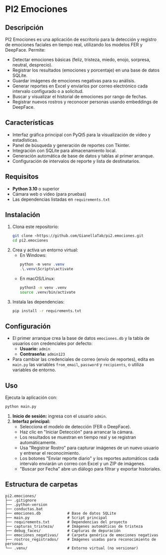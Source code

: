 # PI2 Emociones

## Descripción

PI2 Emociones es una aplicación de escritorio para la detección y registro de emociones faciales en tiempo real, utilizando los modelos FER y DeepFace. Permite:

- Detectar emociones básicas (feliz, tristeza, miedo, enojo, sorpresa, neutral, desprecio).
- Registrar los resultados (emociones y porcentaje) en una base de datos SQLite.
- Guardar imágenes de emociones negativas para su análisis.
- Generar reportes en Excel y enviarlos por correo electrónico cada intervalo configurado o a solicitud.
- Buscar y visualizar el historial de emociones por rango de fechas.
- Registrar nuevos rostros y reconocer personas usando embeddings de DeepFace.

## Características

- Interfaz gráfica principal con PyQt5 para la visualización de video y estadísticas.
- Panel de búsqueda y generación de reportes con Tkinter.
- Integración con SQLite para almacenamiento local.
- Generación automática de base de datos y tablas al primer arranque.
- Configuración de intervalos de reporte y lista de destinatarios.

## Requisitos

- **Python 3.10** o superior
- Cámara web o video (para pruebas)
- Las dependencias listadas en `requirements.txt`

## Instalación

1. Clona este repositorio:
   ```bash
   git clone <https://github.com/GianellaTab/pi2.emociones.git 
   cd pi2.emociones
   ```
2. Crea y activa un entorno virtual:
   - En Windows:
     ```powershell
     python -m venv .venv
     .\.venv\Scripts\activate
     ```
   - En macOS/Linux:
     ```bash
     python3 -m venv .venv
     source .venv/bin/activate
     ```
3. Instala las dependencias:
   ```bash
   pip install -r requirements.txt
   ```

## Configuración

- El primer arranque crea la base de datos `emociones.db` y la tabla de usuarios con credenciales por defecto:
  - **Usuario:** `admin`
  - **Contraseña:** `admin123`
- Para cambiar las credenciales de correo (envío de reportes), edita en `main.py` las variables `from_email`, `password` y `recipients`, o utiliza variables de entorno.

## Uso

Ejecuta la aplicación con:

```bash
python main.py
```

1. **Inicio de sesión:** ingresa con el usuario `admin`.
2. **Interfaz principal:**
   - Selecciona el modelo de detección (FER o DeepFace).
   - Haz clic en "Iniciar Detección" para arrancar la cámara.
   - Los resultados se muestran en tiempo real y se registran automáticamente.
   - Usa "Registrar Rostro" para capturar imágenes de un nuevo usuario y entrenar el reconocimiento.
   - Los botones "Enviar reporte diario" y los reportes automáticos cada intervalo enviarán un correo con Excel y un ZIP de imágenes.
   - "Buscar por Fecha" abre un diálogo para filtrar y exportar historiales.

## Estructura de carpetas

```
pi2.emociones/
├── .gitignore
├── .python-version
├── conductas.bat
├── emociones.db            # Base de datos SQLite
├── main.py                 # Script principal
├── requirements.txt        # Dependencias del proyecto
├── capturas_tristeza/      # Imágenes automáticas de tristeza
├── debug_faces/            # Capturas de depuración
├── emociones_negativas/    # Carpeta genérica de emociones negativas
├── rostros_registrados/    # Imágenes usadas para reconocimiento de personas
└── .venv/                  # Entorno virtual (no versionar)
```


